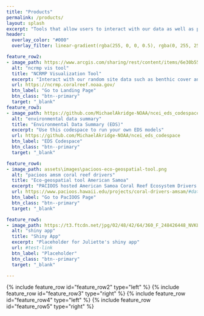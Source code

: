```yaml
---
title: "Products"
permalink: /products/
layout: splash
excerpt: "Tools that allow users to interact with our data as well as products developed by the Ecosystem Sciences Division (ESD)"
header:
  overlay_color: "#000"
  overlay_filter: linear-gradient(rgba(255, 0, 0, 0.5), rgba(0, 255, 255, 0.5))

feature_row2:
- image_path: https://www.arcgis.com/sharing/rest/content/items/6e30b55dce164313b768990c0e41d5c5/info/thumbnail/thumbnail1678814285066.png?w=400
  alt: "ncrmp vis tool"
  title: "NCRMP Visualization Tool"
  excerpt: "Interact with our random site data such as benthic cover and fish diversity and biomass"
  url: https://ncrmp.coralreef.noaa.gov/
  btn_label: "Go to Landing Page"
  btn_class: "btn--primary"
  target: "_blank"
feature_row3:
- image_path: https://github.com/MichaelAkridge-NOAA/ncei_eds_codespace/raw/main/docs/02.png
  alt: "environmental data summary"
  title: "Environmental Data Summary (EDS)"
  excerpt: "Use this codespace to run your own EDS models"
  url: https://github.com/MichaelAkridge-NOAA/ncei_eds_codespace
  btn_label: "EDS Codespace"
  btn_class: "btn--primary"  
  target: "_blank"

feature_row4:
- image_path: assets\images\pacioos-eco-geospatial-tool.png
  alt: "pacioos amsm coral reef drivers"
  title: "Eco-geospatial tool American Samoa"
  excerpt: "PACIOOS hosted American Samoa Coral Reef Ecosystem Drivers tool from data gathered by the Ecosystem Sciences Division (ESD)"
  url: https://www.pacioos.hawaii.edu/projects/coral-drivers-amsam/#data
  btn_label: "Go to PacIOOS Page"
  btn_class: "btn--primary"
  target: "_blank"

feature_row5:
- image_path: https://t3.ftcdn.net/jpg/02/48/42/64/360_F_248426448_NVKLywWqArG2ADUxDq6QprtIzsF82dMF.jpg
  alt: "shiny app"
  title: "Shiny App"
  excerpt: "Placeholder for Juliette's shiny app"
  url: #test-link
  btn_label: "Placeholder"
  btn_class: "btn--primary"
  target: "_blank"

---
```

{% include feature_row id="feature_row2" type="left" %}
{% include feature_row id="feature_row3" type="right" %}
{% include feature_row id="feature_row4" type="left" %}
{% include feature_row id="feature_row5" type="right" %}